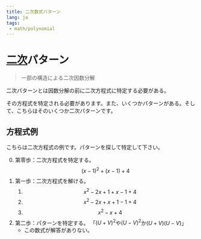 ```yaml
---
title: 二次数式パターン
lang: ja
tags:
 - math/polynomial
---
```

# [二次](二次数式.md)パターン
> 一部の構造による二次因数分解

二次パターンとは因数分解の前に二次方程式に特定する必要がある。

その方程式を特定される必要があります。また、いくつかパターンがある。そして、こちらはそのいくつか二次パターンです。

## 方程式例
こちらは二次方程式の例です。パターンを探して特定して下さい。

0. 第零歩：二次方程式を特定する。
$$
(x-1)^2+(x-1)+4
$$
1. 第一歩：二次方程式を解ける。
	1. $$
	x^2-2x+1+x-1+4
	$$
	2. $$
	 x^2-2x+x+1-1+4
	$$
	3. $$
	 x^2-x+4
	$$
2. 第二歩：パターンを特定する。 「$(U+V)^2$や$(U-V)^2$か$(U+V)(U-V)$」
	- この数式が解答がありない。